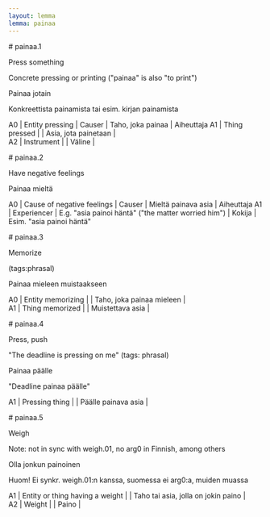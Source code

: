 ```yaml
---
layout: lemma
lemma: painaa
---
```


<div class="sense">
# <span class="sensename">painaa.1</span>

<span class="description">Press something</span>

Concrete pressing or printing ("painaa" is also "to print")

<span class="description">Painaa jotain</span>

Konkreettista painamista tai esim. kirjan painamista

A0 | Entity pressing | Causer | Taho, joka painaa | Aiheuttaja
A1 | Thing pressed |   | Asia, jota painetaan |  
A2 | Instrument |   | Väline |  

</div>

<div class="sense">
# <span class="sensename">painaa.2</span>

<span class="description">Have negative feelings</span>

<span class="description">Painaa mieltä</span>

A0 | Cause of negative feelings | Causer | Mieltä painava asia | Aiheuttaja
A1 | Experiencer | E.g. "asia painoi häntä" ("the matter worried him") | Kokija | Esim. "asia painoi häntä"

</div>

<div class="sense">
# <span class="sensename">painaa.3</span>

<span class="description">Memorize</span>

(tags:phrasal)

<span class="description">Painaa mieleen muistaakseen</span>

A0 | Entity memorizing |   | Taho, joka painaa mieleen |  
A1 | Thing memorized |   | Muistettava asia |  

</div>

<div class="sense">
# <span class="sensename">painaa.4</span>

<span class="description">Press, push</span>

"The deadline is pressing on me" (tags: phrasal)

<span class="description">Painaa päälle</span>

"Deadline painaa päälle"

A1 | Pressing thing |   | Päälle painava asia |  

</div>

<div class="sense">
# <span class="sensename">painaa.5</span>

<span class="description">Weigh</span>

Note: not in sync with weigh.01, no arg0 in Finnish, among others

<span class="description">Olla jonkun painoinen</span>

Huom! Ei synkr. weigh.01:n kanssa, suomessa ei arg0:a, muiden muassa

A1 | Entity or thing having a weight |   | Taho tai asia, jolla on jokin paino |  
A2 | Weight |   | Paino |  

</div>

